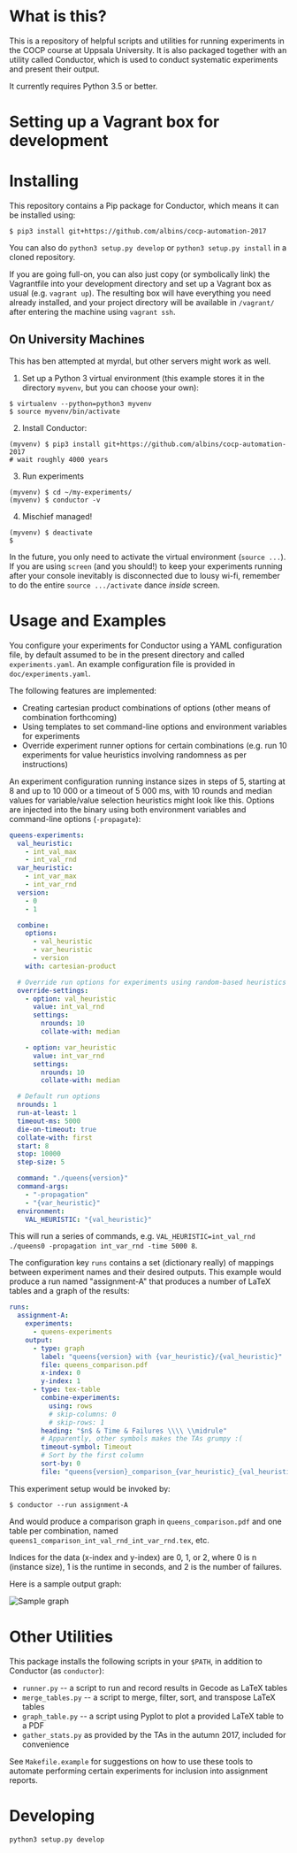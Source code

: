 # What is this?

This is a repository of helpful scripts and utilities for running
experiments in the COCP course at Uppsala University. It is also
packaged together with an utility called Conductor, which is used to
conduct systematic experiments and present their output.

It currently requires Python 3.5 or better.

# Setting up a Vagrant box for development


# Installing

This repository contains a Pip package for Conductor, which means it can
be installed using:

```
$ pip3 install git+https://github.com/albins/cocp-automation-2017
```

You can also do `python3 setup.py develop` or `python3 setup.py install`
in a cloned repository.

If you are going full-on, you can also just copy (or symbolically link)
the Vagrantfile into your development directory and set up a Vagrant box
as usual (e.g. `vagrant up`). The resulting box will have everything you
need already installed, and your project directory will be available in
`/vagrant/` after entering the machine using `vagrant ssh`.

## On University Machines

This has ben attempted at myrdal, but other servers might work as well.

1. Set up a Python 3 virtual environment (this example stores it in the directory `myvenv`, but you can choose your own):

```
$ virtualenv --python=python3 myvenv
$ source myvenv/bin/activate
```
2. Install Conductor:

```
(myvenv) $ pip3 install git+https://github.com/albins/cocp-automation-2017
# wait roughly 4000 years
```
3. Run experiments

```
(myvenv) $ cd ~/my-experiments/
(myvenv) $ conductor -v
```

4. Mischief managed!

```
(myvenv) $ deactivate
$
```

In the future, you only need to activate the virtual environment (`source ...`). If you are using `screen` (and you should!) to keep your experiments running after your console inevitably is disconnected due to lousy wi-fi, remember to do the entire `source .../activate` dance _inside_ screen.

# Usage and Examples

You configure your experiments for Conductor using a YAML configuration
file, by default assumed to be in the present directory and called
`experiments.yaml`. An example configuration file is provided in
`doc/experiments.yaml`.

The following features are implemented:
- Creating cartesian product combinations of options (other means of combination forthcoming)
- Using templates to set command-line options and environment variables
  for experiments
- Override experiment runner options for certain combinations (e.g. run
  10 experiments for value heuristics involving randomness as per
  instructions)

An experiment configuration running instance sizes in steps of 5, starting at 8 and up to 10 000 or a timeout of 5 000 ms, with 10 rounds and median values for variable/value selection heuristics might look like this. Options are injected into the binary using both environment variables and command-line options (`-propagate`):

``` yaml
queens-experiments:
  val_heuristic:
    - int_val_max
    - int_val_rnd
  var_heuristic:
    - int_var_max
    - int_var_rnd
  version:
    - 0
    - 1

  combine:
    options:
      - val_heuristic
      - var_heuristic
      - version
    with: cartesian-product

  # Override run options for experiments using random-based heuristics
  override-settings:
    - option: val_heuristic
      value: int_val_rnd
      settings:
        nrounds: 10
        collate-with: median

    - option: var_heuristic
      value: int_var_rnd
      settings:
        nrounds: 10
        collate-with: median

  # Default run options
  nrounds: 1
  run-at-least: 1
  timeout-ms: 5000
  die-on-timeout: true
  collate-with: first
  start: 8
  stop: 10000
  step-size: 5

  command: "./queens{version}"
  command-args:
    - "-propagation"
    - "{var_heuristic}"
  environment:
    VAL_HEURISTIC: "{val_heuristic}"
```

This will run a series of commands, e.g. 
`VAL_HEURISTIC=int_val_rnd ./queens0 -propagation int_var_rnd -time 5000 8`.

The configuration key `runs` contains a set (dictionary really) of
mappings between experiment names and their desired outputs. This
example would produce a run named "assignment-A" that produces a number
of LaTeX tables and a graph of the results:

``` yaml
runs:
  assignment-A:
    experiments:
      - queens-experiments
    output:
      - type: graph
        label: "queens{version} with {var_heuristic}/{val_heuristic}"
        file: queens_comparison.pdf
        x-index: 0
        y-index: 1
      - type: tex-table
        combine-experiments:
          using: rows
          # skip-columns: 0
          # skip-rows: 1
        heading: "$n$ & Time & Failures \\\\ \\midrule"
        # Apparently, other symbols makes the TAs grumpy :(
        timeout-symbol: Timeout
        # Sort by the first column
        sort-by: 0
        file: "queens{version}_comparison_{var_heuristic}_{val_heuristic}.tex"
```

This experiment setup would be invoked by:

```
$ conductor --run assignment-A
```

And would produce a comparison graph in `queens_comparison.pdf` and one
table per combination, named `queens1_comparison_int_val_rnd_int_var_rnd.tex`, etc.

Indices for the data (x-index and y-index) are 0, 1, or 2, where 0 is n (instance size), 1 is the runtime in seconds, and 2 is the number of failures.

Here is a sample output graph:

![Sample graph](selection-comparison.png)

# Other Utilities
This package installs the following scripts in your `$PATH`, in addition
to Conductor (as `conductor`):

- `runner.py` -- a script to run and record results in Gecode as LaTeX
  tables
- `merge_tables.py` -- a script to merge, filter, sort, and transpose
  LaTeX tables
- `graph_table.py` -- a script using Pyplot to plot a provided LaTeX
  table to a PDF
- `gather_stats.py` as provided by the TAs in the autumn 2017, included
  for convenience

See `Makefile.example` for suggestions on how to use these tools to
automate performing certain experiments for inclusion into assignment
reports.

# Developing

`python3 setup.py develop`



